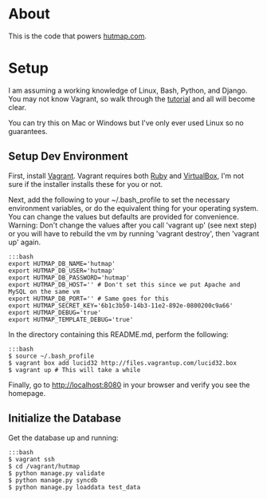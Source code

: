 # About #
This is the code that powers [hutmap.com](http://www.hutmap.com).

# Setup #

I am assuming a working knowledge of Linux, Bash, Python, and Django. You may
not know Vagrant, so walk through the
[tutorial](http://vagrantup.com/v1/docs/getting-started/index.html) and all
will become clear.

You can try this on Mac or Windows but I've only ever used Linux so no guarantees.

## Setup Dev Environment ##
First, install [Vagrant](http://www.vagrantup.com). Vagrant requires both
[Ruby](http://www.ruby-lang.org) and [VirtualBox](https://www.virtualbox.org),
I'm not sure if the installer installs these for you or not.

Next, add the following to your ~/.bash\_profile to set the necessary
environment variables, or do the equivalent thing for your operating system.
You can change the values but defaults are provided for convenience. Warning:
Don't change the values after you call 'vagrant up' (see next step) or you will
have to rebuild the vm by running 'vagrant destroy', then 'vagrant up' again.

    :::bash
    export HUTMAP_DB_NAME='hutmap' 
    export HUTMAP_DB_USER='hutmap'
    export HUTMAP_DB_PASSWORD='hutmap'
    export HUTMAP_DB_HOST='' # Don't set this since we put Apache and MySQL on the same vm
    export HUTMAP_DB_PORT='' # Same goes for this
    export HUTMAP_SECRET_KEY='6b1c3b50-14b3-11e2-892e-0800200c9a66'
    export HUTMAP_DEBUG='true'
    export HUTMAP_TEMPLATE_DEBUG='true'

In the directory containing this README.md, perform the following:

    :::bash
    $ source ~/.bash_profile
    $ vagrant box add lucid32 http://files.vagrantup.com/lucid32.box
    $ vagrant up # This will take a while

Finally, go to <http://localhost:8080> in your browser and verify you see the homepage.

## Initialize the Database ##
Get the database up and running:

    :::bash
    $ vagrant ssh
    $ cd /vagrant/hutmap
    $ python manage.py validate
    $ python manage.py syncdb
    $ python manage.py loaddata test_data
